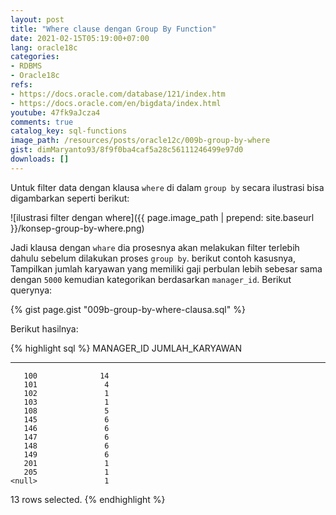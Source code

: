 ```yaml
---
layout: post
title: "Where clause dengan Group By Function"
date: 2021-02-15T05:19:00+07:00
lang: oracle18c
categories:
- RDBMS
- Oracle18c
refs: 
- https://docs.oracle.com/database/121/index.htm
- https://docs.oracle.com/en/bigdata/index.html
youtube: 47fk9aJcza4
comments: true
catalog_key: sql-functions
image_path: /resources/posts/oracle12c/009b-group-by-where
gist: dimMaryanto93/8f9f0ba4caf5a28c56111246499e97d0
downloads: []
---
```


Untuk filter data dengan klausa `where` di dalam `group by` secara ilustrasi bisa digambarkan seperti berikut:

![ilustrasi filter dengan where]({{ page.image_path | prepend: site.baseurl }}/konsep-group-by-where.png)

Jadi klausa dengan `whare` dia prosesnya akan melakukan filter terlebih dahulu sebelum dilakukan proses `group by`. berikut contoh kasusnya, Tampilkan jumlah karyawan yang memiliki gaji perbulan lebih sebesar sama dengan `5000` kemudian kategorikan berdasarkan `manager_id`. Berikut querynya:

{% gist page.gist "009b-group-by-where-clausa.sql" %}

Berikut hasilnya:

{% highlight sql %}
MANAGER_ID JUMLAH_KARYAWAN
---------- ---------------
       100              14
       101               4
       102               1
       103               1
       108               5
       145               6
       146               6
       147               6
       148               6
       149               6
       201               1
       205               1
    <null>               1

13 rows selected.
{% endhighlight %}

